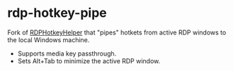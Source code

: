 # rdp-hotkey-pipe
Fork of [RDPHotkeyHelper](https://github.com/neon-dev/RDPHotkeyHelper) that "pipes" hotkets from active RDP windows to the local Windows machine.
- Supports media key passthrough.
- Sets Alt+Tab to minimize the active RDP window.

